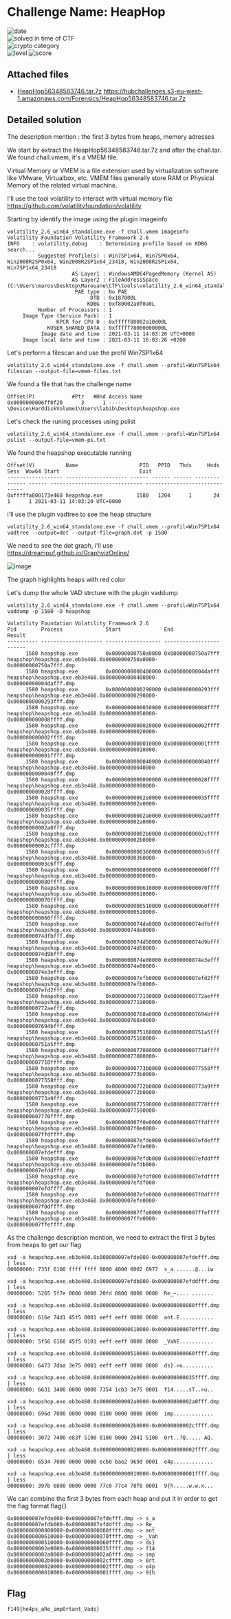 
# Challenge Name: HeapHop



![date](https://img.shields.io/badge/date-24.03.2021-brightgreen.svg)  
![solved in time of CTF](https://img.shields.io/badge/solved-in%20time%20of%20CTF-brightgreen.svg)   
![crypto category](https://img.shields.io/badge/category-Forensics-blueviolet.svg)   
![level](https://img.shields.io/badge/level-Hard-blue.svg)
![score](https://img.shields.io/badge/score-200-blue.svg)


## Attached files

- [HeapHop56348583746.tar.7z](https://hubchallenges.s3-eu-west-1.amazonaws.com/Forensics/HeapHop56348583746.tar.7z) https://hubchallenges.s3-eu-west-1.amazonaws.com/Forensics/HeapHop56348583746.tar.7z  

## Detailed solution  

The description mention : the first 3 bytes from heaps, memory adresses  

We start by extract the HeapHop56348583746.tar.7z and after the chall.tar. We found chall.vmem, it's a VMEM file.  

Virtual Memory or VMEM is a file extension used by virtualization software like VMware, Virtualbox, etc. VMEM files generally store RAM or Physical Memory of the related virtual machine.  

I'll use the tool volatility to interact with virtual memory file https://github.com/volatilityfoundation/volatility  

Starting by identify the image using the plugin imageinfo 
  
``` 
volatility_2.6_win64_standalone.exe -f chall.vmem imageinfo
Volatility Foundation Volatility Framework 2.6
INFO    : volatility.debug    : Determining profile based on KDBG search...
          Suggested Profile(s) : Win7SP1x64, Win7SP0x64, Win2008R2SP0x64, Win2008R2SP1x64_23418, Win2008R2SP1x64, Win7SP1x64_23418
                     AS Layer1 : WindowsAMD64PagedMemory (Kernel AS)
                     AS Layer2 : FileAddressSpace (C:\Users\maros\Desktop\Marouane\CTF\tools\volatility_2.6_win64_standalone\chall.vmem)
                      PAE type : No PAE
                           DTB : 0x187000L
                          KDBG : 0xf80002a0f0a0L
          Number of Processors : 1
     Image Type (Service Pack) : 1
                KPCR for CPU 0 : 0xfffff80002a10d00L
             KUSER_SHARED_DATA : 0xfffff78000000000L
           Image date and time : 2021-03-11 14:03:26 UTC+0000
     Image local date and time : 2021-03-11 16:03:26 +0200
```  

Let's perform a filescan and use the profil Win7SP1x64  
  
``` 
volatility_2.6_win64_standalone.exe -f chall.vmem --profil=Win7SP1x64 filescan --output-file=vmem-files.txt
``` 
  
We found a file that has the challenge name 
  
``` 
Offset(P)            #Ptr   #Hnd Access Name
0x0000000006ff0f20      3      1 ------ \Device\HarddiskVolume1\Users\labib\Desktop\heapshop.exe
``` 
Let's check the runing processes using pslist 

``` 
volatility_2.6_win64_standalone.exe -f chall.vmem --profil=Win7SP1x64 pslist --output-file=vmem-ps.txt
``` 

We found the heapshop executable running 
  
```
Offset(V)          Name                    PID   PPID   Thds     Hnds   Sess  Wow64 Start                          Exit                          
------------------ -------------------- ------ ------ ------ -------- ------ ------ ------------------------------ ------------------------------
0xfffffa800173e460 heapshop.exe           1580   1204      1       24      1      1 2021-03-11 14:03:20 UTC+0000
```  

i'll use the plugin vadtree to see the heap structure  

```
volatility_2.6_win64_standalone.exe -f chall.vmem --profil=Win7SP1x64 vadtree --output=dot --output-file=graph.dot -p 1580
``` 
We need to see the dot graph, i'll use https://dreampuf.github.io/GraphvizOnline/ 
  
![image](https://user-images.githubusercontent.com/72421091/113368859-a7b49680-9357-11eb-828e-6bae794eb9bc.png)  

The graph highlights heaps with red color  

Let's dump the whole VAD strcture with the plugin vaddump  

``` 
volatility_2.6_win64_standalone.exe -f chall.vmem --profil=Win7SP1x64 vaddump -p 1580 -D heapshop  

Volatility Foundation Volatility Framework 2.6
Pid        Process              Start              End                Result
---------- -------------------- ------------------ ------------------ ------
      1580 heapshop.exe         0x00000000750a0000 0x00000000750a7fff heapshop\heapshop.exe.eb3e460.0x00000000750a0000-0x00000000750a7fff.dmp
      1580 heapshop.exe         0x0000000000400000 0x00000000004dafff heapshop\heapshop.exe.eb3e460.0x0000000000400000-0x00000000004dafff.dmp
      1580 heapshop.exe         0x0000000000290000 0x0000000000293fff heapshop\heapshop.exe.eb3e460.0x0000000000290000-0x0000000000293fff.dmp
      1580 heapshop.exe         0x0000000000050000 0x000000000008ffff heapshop\heapshop.exe.eb3e460.0x0000000000050000-0x000000000008ffff.dmp
      1580 heapshop.exe         0x0000000000020000 0x000000000002ffff heapshop\heapshop.exe.eb3e460.0x0000000000020000-0x000000000002ffff.dmp
      1580 heapshop.exe         0x0000000000010000 0x000000000001ffff heapshop\heapshop.exe.eb3e460.0x0000000000010000-0x000000000001ffff.dmp
      1580 heapshop.exe         0x0000000000040000 0x0000000000040fff heapshop\heapshop.exe.eb3e460.0x0000000000040000-0x0000000000040fff.dmp
      1580 heapshop.exe         0x0000000000090000 0x000000000028ffff heapshop\heapshop.exe.eb3e460.0x0000000000090000-0x000000000028ffff.dmp
      1580 heapshop.exe         0x00000000002e0000 0x000000000035ffff heapshop\heapshop.exe.eb3e460.0x00000000002e0000-0x000000000035ffff.dmp
      1580 heapshop.exe         0x00000000002a0000 0x00000000002a0fff heapshop\heapshop.exe.eb3e460.0x00000000002a0000-0x00000000002a0fff.dmp
      1580 heapshop.exe         0x00000000002b0000 0x00000000002cffff heapshop\heapshop.exe.eb3e460.0x00000000002b0000-0x00000000002cffff.dmp
      1580 heapshop.exe         0x0000000000360000 0x00000000003c6fff heapshop\heapshop.exe.eb3e460.0x0000000000360000-0x00000000003c6fff.dmp
      1580 heapshop.exe         0x0000000000800000 0x000000000080ffff heapshop\heapshop.exe.eb3e460.0x0000000000800000-0x000000000080ffff.dmp
      1580 heapshop.exe         0x0000000000610000 0x000000000070ffff heapshop\heapshop.exe.eb3e460.0x0000000000610000-0x000000000070ffff.dmp
      1580 heapshop.exe         0x0000000000510000 0x000000000060ffff heapshop\heapshop.exe.eb3e460.0x0000000000510000-0x000000000060ffff.dmp
      1580 heapshop.exe         0x0000000074da0000 0x0000000074dfbfff heapshop\heapshop.exe.eb3e460.0x0000000074da0000-0x0000000074dfbfff.dmp
      1580 heapshop.exe         0x0000000074d50000 0x0000000074d9bfff heapshop\heapshop.exe.eb3e460.0x0000000074d50000-0x0000000074d9bfff.dmp
      1580 heapshop.exe         0x0000000074e00000 0x0000000074e3efff heapshop\heapshop.exe.eb3e460.0x0000000074e00000-0x0000000074e3efff.dmp
      1580 heapshop.exe         0x000000007efb0000 0x000000007efd2fff heapshop\heapshop.exe.eb3e460.0x000000007efb0000-0x000000007efd2fff.dmp
      1580 heapshop.exe         0x0000000077190000 0x00000000772aefff heapshop\heapshop.exe.eb3e460.0x0000000077190000-0x00000000772aefff.dmp
      1580 heapshop.exe         0x00000000768a0000 0x000000007694bfff heapshop\heapshop.exe.eb3e460.0x00000000768a0000-0x000000007694bfff.dmp
      1580 heapshop.exe         0x0000000075160000 0x00000000751a5fff heapshop\heapshop.exe.eb3e460.0x0000000075160000-0x00000000751a5fff.dmp
      1580 heapshop.exe         0x0000000077080000 0x000000007718ffff heapshop\heapshop.exe.eb3e460.0x0000000077080000-0x000000007718ffff.dmp
      1580 heapshop.exe         0x00000000773b0000 0x0000000077558fff heapshop\heapshop.exe.eb3e460.0x00000000773b0000-0x0000000077558fff.dmp
      1580 heapshop.exe         0x00000000772b0000 0x00000000773a9fff heapshop\heapshop.exe.eb3e460.0x00000000772b0000-0x00000000773a9fff.dmp
      1580 heapshop.exe         0x0000000077590000 0x000000007770ffff heapshop\heapshop.exe.eb3e460.0x0000000077590000-0x000000007770ffff.dmp
      1580 heapshop.exe         0x000000007f0e0000 0x000000007ffdffff heapshop\heapshop.exe.eb3e460.0x000000007f0e0000-0x000000007ffdffff.dmp
      1580 heapshop.exe         0x000000007efde000 0x000000007efdefff heapshop\heapshop.exe.eb3e460.0x000000007efde000-0x000000007efdefff.dmp
      1580 heapshop.exe         0x000000007efdb000 0x000000007efddfff heapshop\heapshop.exe.eb3e460.0x000000007efdb000-0x000000007efddfff.dmp
      1580 heapshop.exe         0x000000007efdf000 0x000000007efdffff heapshop\heapshop.exe.eb3e460.0x000000007efdf000-0x000000007efdffff.dmp
      1580 heapshop.exe         0x000000007efe0000 0x000000007f0dffff heapshop\heapshop.exe.eb3e460.0x000000007efe0000-0x000000007f0dffff.dmp
      1580 heapshop.exe         0x000000007ffe0000 0x000000007ffeffff heapshop\heapshop.exe.eb3e460.0x000000007ffe0000-0x000000007ffeffff.dmp
```  

As the challenge description mention, we need to extract the first 3 bytes from heaps to get our flag

```
xxd -a heapshop.exe.eb3e460.0x000000007efde000-0x000000007efdefff.dmp | less  
00000000: 735f 6100 ffff ffff 0000 4000 0002 6977  s_a.......@...iw
```  
```  
xxd -a heapshop.exe.eb3e460.0x000000007efdb000-0x000000007efddfff.dmp | less  
00000000: 5265 5f7e 0000 0000 20fd 0800 0000 0000  Re_~.... .......
```  
```
xxd -a heapshop.exe.eb3e460.0x0000000000800000-0x000000000080ffff.dmp | less   
00000000: 616e 74d1 45f5 0001 eeff eeff 0000 0000  ant.E...........  
```  
```  
xxd -a heapshop.exe.eb3e460.0x0000000000610000-0x000000000070ffff.dmp | less   
00000000: 5f56 6168 45f5 0101 eeff eeff 0000 0000  _VahE...........    
```  
```  
xxd -a heapshop.exe.eb3e460.0x0000000000510000-0x000000000060ffff.dmp | less  
00000000: 6473 7daa 3e75 0001 eeff eeff 0000 0000  ds}.>u..........  
```  
```  
xxd -a heapshop.exe.eb3e460.0x00000000002e0000-0x000000000035ffff.dmp | less  
00000000: 6631 3400 0000 0000 7354 1cb3 3e75 0001  f14.....sT..>u..  
```  
```  
xxd -a heapshop.exe.eb3e460.0x00000000002a0000-0x00000000002a0fff.dmp | less  
00000000: 696d 7000 0000 0000 0100 0000 0000 0000  imp.............  
```  
```  
xxd -a heapshop.exe.eb3e460.0x00000000002b0000-0x00000000002cffff.dmp | less  
00000000: 3072 7400 e83f 5100 0100 0000 2041 5100  0rt..?Q..... AQ.  
```  
```  
xxd -a heapshop.exe.eb3e460.0x0000000000020000-0x000000000002ffff.dmp | less  
00000000: 6534 7000 0000 0000 ecb0 bae2 969d 0001  e4p.............  
```  
```  
xxd -a heapshop.exe.eb3e460.0x0000000000010000-0x000000000001ffff.dmp | less  
00000000: 397b 6800 0000 0000 77c0 77c4 78f8 0001  9{h.....w.w.x...
```  

We can combine the first 3 bytes from each heap and put it in order to get the flag format flag{}  

``` 
0x000000007efde000-0x000000007efdefff.dmp -> s_a  
0x000000007efdb000-0x000000007efddfff.dmp -> Re_  
0x0000000000800000-0x000000000080ffff.dmp -> ant  
0x0000000000610000-0x000000000070ffff.dmp -> _Vah  
0x0000000000510000-0x000000000060ffff.dmp -> ds}  
0x00000000002e0000-0x000000000035ffff.dmp -> f14  
0x00000000002a0000-0x00000000002a0fff.dmp -> imp  
0x00000000002b0000-0x00000000002cffff.dmp -> 0rt  
0x0000000000020000-0x000000000002ffff.dmp -> e4p   
0x0000000000010000-0x000000000001ffff.dmp -> 9{h  
``` 


## Flag

```
f149{he4ps_aRe_imp0rtant_Vads}
```
